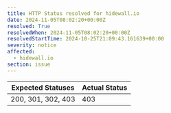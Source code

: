 ```yaml
---
title: HTTP Status resolved for hidewall.io
date: 2024-11-05T08:02:20+00:00Z
resolved: True
resolvedWhen: 2024-11-05T08:02:20+00:00Z
resolvedStartTime: 2024-10-25T21:09:43.161639+00:00
severity: notice
affected:
  - hidewall.io
section: issue
---
```


| Expected Statuses | Actual Status  |
|-------------------|----------------|
| 200, 301, 302, 403 | 403 |
